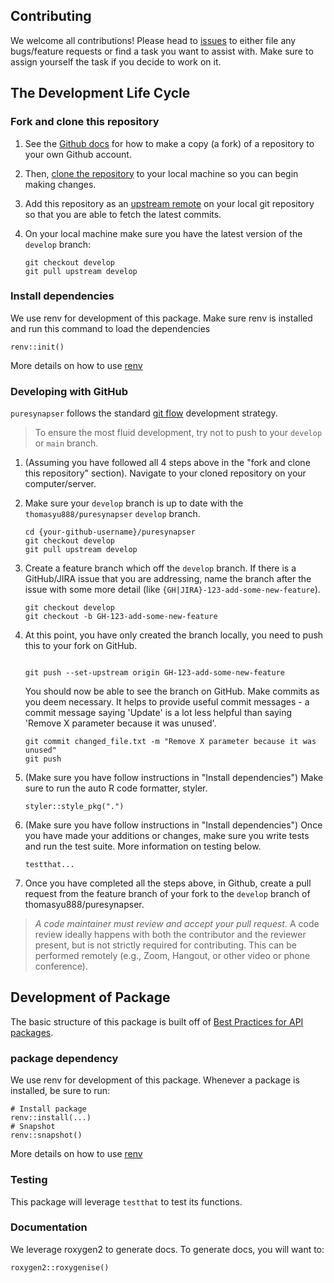 ## Contributing

We welcome all contributions!  Please head to [issues](https://github.com/thomasyu888/puresynapser/issues) to either file any bugs/feature requests or find a task you want to assist with.  Make sure to assign yourself the task if you decide to work on it.

## The Development Life Cycle

### Fork and clone this repository

1. See the [Github docs](https://help.github.com/articles/fork-a-repo/) for how to make a copy (a fork) of a repository to your own Github account.
1. Then, [clone the repository](https://help.github.com/articles/cloning-a-repository/) to your local machine so you can begin making changes.
1. Add this repository as an [upstream remote](https://help.github.com/en/articles/configuring-a-remote-for-a-fork) on your local git repository so that you are able to fetch the latest commits.
1. On your local machine make sure you have the latest version of the `develop` branch:

    ```
    git checkout develop
    git pull upstream develop
    ```

### Install dependencies
We use renv for development of this package.  Make sure renv is installed and run this command to load the dependencies
```
renv::init()
```
More details on how to use [renv](https://rstudio.github.io/renv/articles/renv.html)


### Developing with GitHub

`puresynapser` follows the standard [git flow](https://www.atlassian.com/git/tutorials/comparing-workflows/gitflow-workflow) development strategy.

> To ensure the most fluid development, try not to push to your `develop` or `main` branch.

1. (Assuming you have followed all 4 steps above in the "fork and clone this repository" section). Navigate to your cloned repository on your computer/server.
1. Make sure your `develop` branch is up to date with the `thomasyu888/puresynapser` `develop` branch.

    ```
    cd {your-github-username}/puresynapser
    git checkout develop
    git pull upstream develop
    ```

1. Create a feature branch which off the `develop` branch. If there is a GitHub/JIRA issue that you are addressing, name the branch after the issue with some more detail (like `{GH|JIRA}-123-add-some-new-feature`).

    ```
    git checkout develop
    git checkout -b GH-123-add-some-new-feature
    ```

1. At this point, you have only created the branch locally, you need to push this to your fork on GitHub.

    ```

    git push --set-upstream origin GH-123-add-some-new-feature
    ```

    You should now be able to see the branch on GitHub. Make commits as you deem necessary. It helps to provide useful commit messages - a commit message saying 'Update' is a lot less helpful than saying 'Remove X parameter because it was unused'.

    ```
    git commit changed_file.txt -m "Remove X parameter because it was unused"
    git push
    ```

1. (Make sure you have follow instructions in "Install dependencies") Make sure to run the auto R code formatter, styler.

    ```
    styler::style_pkg(".")
    ```

1. (Make sure you have follow instructions in "Install dependencies") Once you have made your additions or changes, make sure you write tests and run the test suite.  More information on testing below.

    ```
    testthat...
    ```

1. Once you have completed all the steps above, in Github, create a pull request from the feature branch of your fork to the `develop` branch of thomasyu888/puresynapser.

> *A code maintainer must review and accept your pull request.* A code review ideally happens with both the contributor and the reviewer present, but is not strictly required for contributing. This can be performed remotely (e.g., Zoom, Hangout, or other video or phone conference).

<!-- This package uses [semantic versioning](https://semver.org/) for releasing new versions. The version should be updated on the `develop` branch as changes are reviewed and merged in by a code maintainer. The version for the package is maintained in the [synapsemonitor/__version__.py](genie/__version__.py) file.  A github release should also occur every time `develop` is pushed into `main` and it should match the version for the package. -->


## Development of Package
The basic structure of this package is built off of [Best Practices for API packages]( https://cran.r-project.org/web/packages/httr/vignettes/api-packages.html).

### package dependency
We use renv for development of this package.  Whenever a package is installed, be sure to run:
```
# Install package
renv::install(...)
# Snapshot
renv::snapshot()
```
More details on how to use [renv](https://rstudio.github.io/renv/articles/renv.html)

### Testing
This package will leverage `testthat` to test its functions.

### Documentation
We leverage roxygen2 to generate docs.  To generate docs, you will want to:

```
roxygen2::roxygenise()
```
